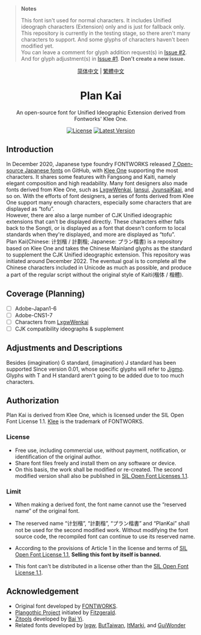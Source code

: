> **Notes**
> 
> This font isn't used for normal characters. It includes Unified ideograph characters (Extension) only and is just for fallback only.  
> This repository is currently in the testing stage, so there aren't many characters to support. And some glyphs of characters haven't been modified yet.  
> You can leave a comment for glyph addition request(s) in [Issue #2](https://github.com/Des-Magmeta/PlanKai/issues/2). And for glyph adjustment(s) in [Issue #1](https://github.com/Des-Magmeta/PlanKai/issues/1). **Don’t create a new issue.**

<div align="center">

<span lang="zh-cn">

[简体中文](README.md)
</span>
 |
<span lang="zh-tw">
[繁體中文](README.tc.md)
<span>

# Plan Kai
An open-source font for Unified Ideographic Extension derived from Fontworks' Klee One.

[![License](https://img.shields.io/github/license/Des-Magmeta/PlanKai?style=flat-square)](https://github.com/Des-Magmeta/PlanKai) 
 [![Latest Version](https://img.shields.io/github/release/Des-Magmeta/PlanKai?style=flat-square)](https://github.com/Des-Magmeta/PlanKai/releases/latest)  

</div>

## Introduction

In December 2020, Japanese type foundry FONTWORKS released [7 Open-source Japanese fonts](https://github.com/fontworks-fonts) on GitHub, with [Klee One](https://github.com/fontworks-fonts/Klee) supporting the most characters. It shares some features with Fangsong and Kaiti, namely elegant composition and high readability. Many font designers also made fonts derived from Klee One, such as [LxgwWenkai](https://github.com/lxgw/LxgwWenkai), [Iansui](https://github.com/ButTaiwan/iansui), [JyunsaiKaai](https://github.com/ItMarki/jyunsaikaai), and so on. With the efforts of font designers, a series of fonts derived from Klee One support many enough characters, especially some characters that are displayed as “tofu”.  
However, there are also a large number of CJK Unified ideographic extensions that can't be displayed directly. These characters either falls back to the Songti, or is displayed as a font that doesn't conform to local standards when they're displayed, and more are displayed as “tofu”.  
Plan Kai(Chinese: <span lang="zh-cn">
计划楷</span> / <span lang="zh-tw">計劃楷</span>; Japanese: <span lang="ja-jp">プラン楷書</span>) is a repository based on Klee One and takes the Chinese Mainland glyphs as the standard to supplement the CJK Unified ideographic extension. This repository was initiated around December 2022. The eventual goal is to complete all the Chinese characters included in Unicode as much as possible, and produce a part of the regular script without the original style of Kaiti(<span lang="zh-cn">楷体</span> / <span lang="zh-tw">楷體</span>).  

## Coverage (Planning) 

- [ ] Adobe-Japan1-6  
- [ ] Adobe-CNS1-7  
- [ ] Characters from [LxgwWenkai](https://github.com/lxgw/LxgwWenkai)  
- [ ] CJK compatibility ideographs & supplement  

## Adjustments and Descriptions

Besides (imagination) G standard, (imagination) J standard has been supported Since version 0.01, whose specific glyphs will refer to [Jigmo](https://kamichikoichi.github.io/jigmo/). Glyphs with T and H standard aren't going to be added due to too much characters.

## Authorization

Plan Kai is derived from Klee One, which is licensed under the SIL Open Font License 1.1. [Klee](https://github.com/fontworks-fonts/Klee) is the trademark of FONTWORKS.

### License

- Free use, including commercial use, without payment, notification, or identification of the original author.
- Share font files freely and install them on any software or device.
- On this basis, the work shall be modified or re-created. The second modified version shall also be published in [SIL Open Font Licenses 1.1](https://scripts.sil.org/OFL).

### Limit

- When making a derived font, the font name cannot use the “reserved name” of the original font.
- The reserved name “<span lang="zh-cn">计划楷</span>”, “<span lang="zh-tw">計劃楷</span>”, “<span lang="ja-jp">プラン楷書</span>” and “PlanKai” shall not be used for the second modified work. Without modifying the font source code, the recompiled font can continue to use its reserved name.
  
- According to the provisions of Article 1 in the license and terms of [SIL Open Font License 1.1](https://scripts.sil.org/OFL), **Selling this font by itself is banned.**
- This font can't be distributed in a license other than the [SIL Open Font License 1.1](https://scripts.sil.org/OFL).

## Acknowledgement

- Original font developed by [FONTWORKS](http://fontworks.co.jp).
- [Plangothic Project](https://github.com/Fitzgerald-Porthmouth-Koenigsegg/Plangothic-Project) initiated by  [Fitzgerald](https://github.com/Fitzgerald-Porthmouth-Koenigsegg/Plangothic-Project).
- [Zitools](https://zi.tools) developed by [Bai Yi](https://github.com/yi-bai).
- Related fonts developed by [lxgw](https://github.com/lxgw),  [ButTaiwan](https://github.com/ButTaiwan), [ItMarki](https://github.com/ItMarki), and [GuiWonder](https://github.com/GuiWonder/MoonStarsKai)
